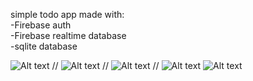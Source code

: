 simple todo app made with: <br />
-Firebase auth <br />
-Firebase realtime database <br />
-sqlite database

![Alt text](assets/screenshots/signUp.png?raw=true "Login screen")
//
![Alt text](assets/screenshots/login.png?raw=true "Login screen")
//
![Alt text](assets/screenshots/home.png?raw=true "home screen")
//
![Alt text](assets/screenshots/viewCategory.png?raw=true "View category screen")
![Alt text](assets/screenshots/viewTodo.png?raw=true "View todo screen")
